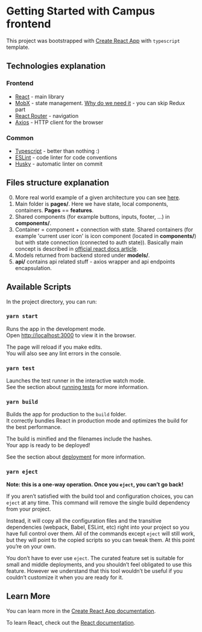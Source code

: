 # Getting Started with Campus frontend

This project was bootstrapped with [Create React App](https://github.com/facebook/create-react-app) with ```typescript``` template.

## Technologies explanation
### Frontend
- [React](https://reactjs.org/) - main library
- [MobX](https://mobx.js.org/the-gist-of-mobx.html) - state management. [Why do we need it](https://blog.openreplay.com/do-you-really-need-redux-pros-and-cons-of-this-state-management-library) - you can skip Redux part
- [React Router](https://reactrouter.com/web/example/basic) - navigation
- [Axios](https://www.npmjs.com/package/axios) - HTTP client for the browser
### Common
- [Typescript](https://www.typescriptlang.org/) - better than nothing :)
- [ESLint](https://www.npmjs.com/package/eslint) - code linter for code conventions
- [Husky](https://www.npmjs.com/package/husky) - automatic linter on commit

## Files structure explanation
0. More real world example of a given architecture you can see [here](https://github.com/Yaroslaww-1/music-ua/tree/main/client).
1. Main folder is **pages/**. Here we have state, local components, containers. **Pages** == **features**.
2. Shared components (for example buttons, inputs, footer, ...) in **components/**.
3. Container = component + connection with state. Shared containers (for example 'current user icon' is icon component (located in **components/**) but with state connection (connected to auth state)). Basically main concept is described in [official react docs article](https://reactjs.org/docs/thinking-in-react.html).
4. Models returned from backend stored under **models/**.
5. **api/** contains api related stuff - axios wrapper and api endpoints encapsulation.

## Available Scripts

In the project directory, you can run:

### `yarn start`

Runs the app in the development mode.\
Open [http://localhost:3000](http://localhost:3000) to view it in the browser.

The page will reload if you make edits.\
You will also see any lint errors in the console.

### `yarn test`

Launches the test runner in the interactive watch mode.\
See the section about [running tests](https://facebook.github.io/create-react-app/docs/running-tests) for more information.

### `yarn build`

Builds the app for production to the `build` folder.\
It correctly bundles React in production mode and optimizes the build for the best performance.

The build is minified and the filenames include the hashes.\
Your app is ready to be deployed!

See the section about [deployment](https://facebook.github.io/create-react-app/docs/deployment) for more information.

### `yarn eject`

**Note: this is a one-way operation. Once you `eject`, you can’t go back!**

If you aren’t satisfied with the build tool and configuration choices, you can `eject` at any time. This command will remove the single build dependency from your project.

Instead, it will copy all the configuration files and the transitive dependencies (webpack, Babel, ESLint, etc) right into your project so you have full control over them. All of the commands except `eject` will still work, but they will point to the copied scripts so you can tweak them. At this point you’re on your own.

You don’t have to ever use `eject`. The curated feature set is suitable for small and middle deployments, and you shouldn’t feel obligated to use this feature. However we understand that this tool wouldn’t be useful if you couldn’t customize it when you are ready for it.

## Learn More

You can learn more in the [Create React App documentation](https://facebook.github.io/create-react-app/docs/getting-started).

To learn React, check out the [React documentation](https://reactjs.org/).
